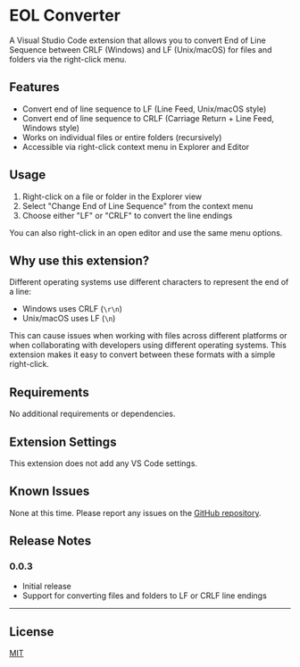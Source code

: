 # EOL Converter

A Visual Studio Code extension that allows you to convert End of Line Sequence between CRLF (Windows) and LF (Unix/macOS) for files and folders via the right-click menu.

## Features

- Convert end of line sequence to LF (Line Feed, Unix/macOS style)
- Convert end of line sequence to CRLF (Carriage Return + Line Feed, Windows style)
- Works on individual files or entire folders (recursively)
- Accessible via right-click context menu in Explorer and Editor

## Usage

1. Right-click on a file or folder in the Explorer view
2. Select "Change End of Line Sequence" from the context menu
3. Choose either "LF" or "CRLF" to convert the line endings

You can also right-click in an open editor and use the same menu options.

## Why use this extension?

Different operating systems use different characters to represent the end of a line:
- Windows uses CRLF (`\r\n`)
- Unix/macOS uses LF (`\n`)

This can cause issues when working with files across different platforms or when collaborating with developers using different operating systems. This extension makes it easy to convert between these formats with a simple right-click.

## Requirements

No additional requirements or dependencies.

## Extension Settings

This extension does not add any VS Code settings.

## Known Issues

None at this time. Please report any issues on the [GitHub repository](https://github.com/oijusti/eol-converter/issues).

## Release Notes

### 0.0.3

- Initial release
- Support for converting files and folders to LF or CRLF line endings

---

## License

[MIT](LICENSE)
